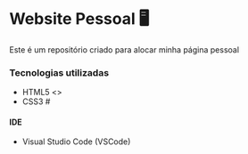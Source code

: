 # Website Pessoal :desktop_computer:

Este é um repositório criado para alocar minha página pessoal

### Tecnologias utilizadas

- HTML5 <>
- CSS3 #

#### IDE

- Visual Studio Code (VSCode)
